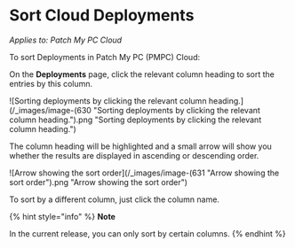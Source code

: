 # Sort Cloud Deployments

_Applies to: Patch My PC Cloud_

To sort Deployments in Patch My PC (PMPC) Cloud:

On the **Deployments** page, click the relevant column heading to sort the entries by this column.

![Sorting deployments by clicking the relevant column heading.](/_images/image-(630 "Sorting deployments by clicking the relevant column heading.").png "Sorting deployments by clicking the relevant column heading.")

The column heading will be highlighted and a small arrow will show you whether the results are displayed in ascending or descending order.

![Arrow showing the sort order](/_images/image-(631 "Arrow showing the sort order").png "Arrow showing the sort order")

To sort by a different column, just click the column name.

{% hint style="info" %}
**Note**

In the current release, you can only sort by certain columns.
{% endhint %}
